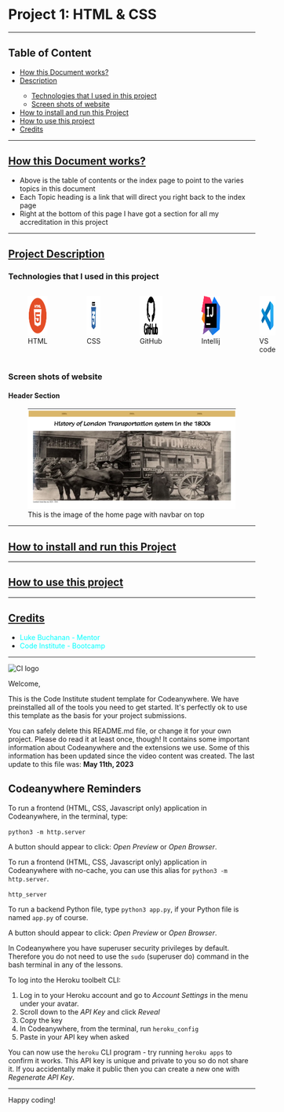 <h1>Project 1: HTML & CSS</h1>

<hr>

<h2 id="table">Table of Content</h2>

<ul>
    <li><a href="#how">How this Document works?</a></li>
    <li><a href="#description">Description</a></li>
    <ul>
        <li><a href="#technology_used">Technologies that I used in this project</a></li>
        <li><a href="#screen_shots">Screen shots of website</a></li>
    </ul>
    <li><a href="#install-project">How to install and run this Project</a></li>
    <li><a href="#use-project">How to use this project</a></li>
    <li><a href="#credits">Credits</a></li>
</ul>

<hr>

<h2 id="how"><a href="#table">How this Document works?</a></h2>

<ul>
    <li>Above is the table of contents or the index page to point to the varies topics in this document</li>
    <li>Each Topic heading is a link that will direct you right back to the index page</li>
    <li>Right at the bottom of this page I have got a section for all my accreditation in this project</li>
</ul>

<hr>

<h2 id="description"><a href="#table">Project Description</a></h2>

<h3 id="technology_used">Technologies that I used in this project</h3>

<div style="display: flex">
    <figure>
    <img height="80" width="80" src="assets/images/readme/tech_used/logo-2582748_960_720.webp" alt="html image" >
    <figcaption>HTML</figcaption>
</figure>

<figure>
    <img height="80" width="80" src="assets/images/readme/tech_used/CSS3.webp" alt="html image" >
    <figcaption>CSS</figcaption>
</figure>

<figure>
    <img height="80" width="80" src="assets/images/readme/tech_used/GitHub-Logo.png" alt="html image" >
    <figcaption>GitHub</figcaption>
</figure>

<figure>
    <img height="80" width="80" src="assets/images/readme/tech_used/IntelliJ_IDEA_Icon.svg.png" alt="html image" >
    <figcaption>Intellij</figcaption>
</figure>

<figure>
    <img height="80" width="80" src="assets/images/readme/tech_used/channels4_profile.jpg" alt="html image" >
    <figcaption>VS code</figcaption>
</figure>
</div>


<h3 id="screen_shots">Screen shots of website</h3>

<h4>Header Section</h4>

<figure>
    <img src="assets/images/readme/screenshots/header.png" alt="html image" >
    <figcaption>This is the image of the home page with navbar on top</figcaption>
</figure>

<hr>

<h2 id="install-project"><a href="#table">How to install and run this Project</a></h2>

<hr>

<h2 id="use-project"><a href="#table">How to use this project</a></h2>

<hr>

<h2 id="credits"><a href="#table">Credits</a></h2>

<ul>
    <li><a href="https://www.linkedin.com/in/lukebuchanan67/" style="text-decoration: none; color: aqua" target="_blank">Luke Buchanan - Mentor</a></li>
    <li><a href="https://codeinstitute.net/" style="text-decoration: none; color: aqua" target="_blank">Code Institute - Bootcamp</a></li>
</ul>

<hr>

![CI logo](https://codeinstitute.s3.amazonaws.com/fullstack/ci_logo_small.png)

Welcome,

This is the Code Institute student template for Codeanywhere. We have preinstalled all of the tools you need to get started. It's perfectly ok to use this template as the basis for your project submissions.

You can safely delete this README.md file, or change it for your own project. Please do read it at least once, though! It contains some important information about Codeanywhere and the extensions we use. Some of this information has been updated since the video content was created. The last update to this file was: **May 11th, 2023**

## Codeanywhere Reminders

To run a frontend (HTML, CSS, Javascript only) application in Codeanywhere, in the terminal, type:

`python3 -m http.server`

A button should appear to click: _Open Preview_ or _Open Browser_.

To run a frontend (HTML, CSS, Javascript only) application in Codeanywhere with no-cache, you can use this alias for `python3 -m http.server`.

`http_server`

To run a backend Python file, type `python3 app.py`, if your Python file is named `app.py` of course.

A button should appear to click: _Open Preview_ or _Open Browser_.

In Codeanywhere you have superuser security privileges by default. Therefore you do not need to use the `sudo` (superuser do) command in the bash terminal in any of the lessons.

To log into the Heroku toolbelt CLI:

1. Log in to your Heroku account and go to _Account Settings_ in the menu under your avatar.
2. Scroll down to the _API Key_ and click _Reveal_
3. Copy the key
4. In Codeanywhere, from the terminal, run `heroku_config`
5. Paste in your API key when asked

You can now use the `heroku` CLI program - try running `heroku apps` to confirm it works. This API key is unique and private to you so do not share it. If you accidentally make it public then you can create a new one with _Regenerate API Key_.

---

Happy coding!
